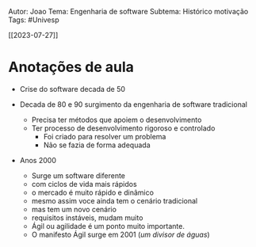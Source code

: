 
   Autor: Joao
   Tema: Engenharia de software
   Subtema: Histórico motivação
   Tags: #Univesp 


[[2023-07-27]]

# Anotações de aula

- Crise do software decada de 50
- Decada de 80 e 90 surgimento da engenharia de software tradicional
	- Precisa ter métodos que apoiem o desenvolvimento
	- Ter processo de desenvolvimento rigoroso e controlado
		- Foi criado para resolver um problema
		- Não se fazia de forma adequada

- Anos 2000
	- Surge um software diferente
	- com ciclos de vida mais rápidos
	- o mercado é muito rápido e dinâmico
	- mesmo assim voce ainda tem o cenário tradicional
	- mas tem um novo cenário
	- requisitos instáveis, mudam muito
	- Ágil ou agilidade é um ponto muito importante.
	- O manifesto Ágil surge em 2001 (_um divisor de águas_)

